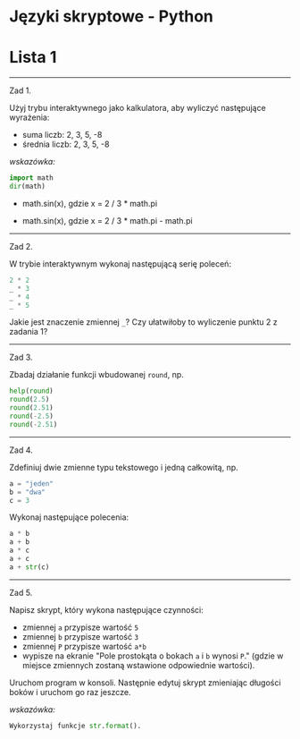 # Języki skryptowe - Python
# Lista 1

---

Zad 1.

Użyj trybu interaktywnego jako kalkulatora, aby wyliczyć następujące wyrażenia:

* suma liczb: 2, 3, 5, -8
* średnia liczb: 2, 3, 5, -8

*wskazówka:*

```py
import math
dir(math)
```

* math.sin(x), gdzie x = 2 / 3 * math.pi

* math.sin(x), gdzie x = 2 / 3 * math.pi - math.pi

---

Zad 2.

W trybie interaktywnym wykonaj następującą serię poleceń:

```py
2 * 2
_ * 3
_ * 4
_ * 5
```

Jakie jest znaczenie zmiennej `_`? Czy ułatwiłoby to wyliczenie punktu 2 z zadania 1?

---

Zad 3.

Zbadaj działanie funkcji wbudowanej `round`, np.

```py
help(round)
round(2.5)
round(2.51)
round(-2.5)
round(-2.51)
```

---

Zad 4.

Zdefiniuj dwie zmienne typu tekstowego i jedną całkowitą, np.

```py
a = "jeden"
b = "dwa"
c = 3
```

Wykonaj następujące polecenia:

```py
a * b
a + b
a * c
a + c
a + str(c)
```

---

Zad 5.

Napisz skrypt, który wykona następujące czynności:

* zmiennej `a` przypisze wartość `5`
* zmiennej `b` przypisze wartość `3`
* zmiennej `P` przypisze wartość `a*b`
* wypisze na ekranie "Pole prostokąta o bokach `a` i `b` wynosi `P`." (gdzie w miejsce zmiennych zostaną wstawione odpowiednie wartości).

Uruchom program w konsoli. Następnie edytuj skrypt zmieniając długości boków i uruchom go raz jeszcze.

*wskazówka:*

```py
Wykorzystaj funkcje str.format().
```